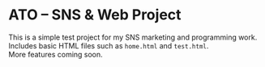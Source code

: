 # ATO – SNS & Web Project

This is a simple test project for my SNS marketing and programming work.  
Includes basic HTML files such as `home.html` and `test.html`.  
More features coming soon.
